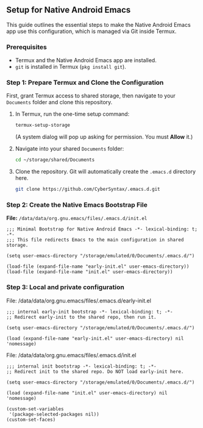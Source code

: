 ## Setup for Native Android Emacs

This guide outlines the essential steps to make the Native Android Emacs app use this configuration, which is managed via Git inside Termux.

### Prerequisites

*   Termux and the Native Android Emacs app are installed.
*   `git` is installed in Termux (`pkg install git`).

### Step 1: Prepare Termux and Clone the Configuration

First, grant Termux access to shared storage, then navigate to your `Documents` folder and clone this repository.

1.  In Termux, run the one-time setup command:
    ```bash
    termux-setup-storage
    ```
    (A system dialog will pop up asking for permission. You must **Allow** it.)

2.  Navigate into your shared `Documents` folder:
    ```bash
    cd ~/storage/shared/Documents
    ```

3.  Clone the repository. Git will automatically create the `.emacs.d` directory here.
    ```bash
    git clone https://github.com/CyberSyntax/.emacs.d.git
    ```

### Step 2: Create the Native Emacs Bootstrap File

**File:** `/data/data/org.gnu.emacs/files/.emacs.d/init.el`
```elisp
;;; Minimal Bootstrap for Native Android Emacs -*- lexical-binding: t; -*-
;;; This file redirects Emacs to the main configuration in shared storage.

(setq user-emacs-directory "/storage/emulated/0/Documents/.emacs.d/")

(load-file (expand-file-name "early-init.el" user-emacs-directory))
(load-file (expand-file-name "init.el" user-emacs-directory))
```

### Step 3: Local and private configuration

File: /data/data/org.gnu.emacs/files/.emacs.d/early-init.el
```elisp
;;; internal early-init bootstrap -*- lexical-binding: t; -*-
;; Redirect early-init to the shared repo, then run it.

(setq user-emacs-directory "/storage/emulated/0/Documents/.emacs.d/")

(load (expand-file-name "early-init.el" user-emacs-directory) nil 'nomessage)
```

File: /data/data/org.gnu.emacs/files/.emacs.d/init.el
```elisp
;;; internal init bootstrap -*- lexical-binding: t; -*-
;; Redirect init to the shared repo. Do NOT load early-init here.

(setq user-emacs-directory "/storage/emulated/0/Documents/.emacs.d/")

(load (expand-file-name "init.el" user-emacs-directory) nil 'nomessage)

(custom-set-variables
 '(package-selected-packages nil))
(custom-set-faces)
```
